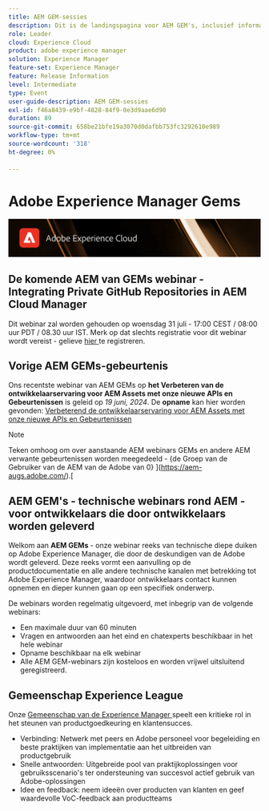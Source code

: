 ```yaml
---
title: AEM GEM-sessies
description: Dit is de landingspagina voor AEM GEM's, inclusief informatie over de webinarreeks en registratiegegevens, vorige en volgende webinars
role: Leader
cloud: Experience Cloud
product: adobe experience manager
solution: Experience Manager
feature-set: Experience Manager
feature: Release Information
level: Intermediate
type: Event
user-guide-description: AEM GEM-sessies
exl-id: f46a8439-e9bf-4828-84f9-0e3d9aae6d90
duration: 89
source-git-commit: 658be21bfe19a3070d0dafbb753fc3292610e989
workflow-type: tm+mt
source-wordcount: '318'
ht-degree: 0%

---
```


# Adobe Experience Manager Gems

<img alt="Digitale ervaringen" src="./assets/ADX_Gems.png"/>

## De komende AEM van GEMs webinar - Integrating Private GitHub Repositories in AEM Cloud Manager

Dit webinar zal worden gehouden op woensdag 31 juli - 17:00 CEST / 08:00 uur PDT / 08.30 uur IST. Merk op dat slechts registratie voor dit webinar wordt vereist - gelieve [ hier ](https://adobe.ly/3LmXfGk) te registreren.

<!--  Remove the comment marks, and put the upcoming event in the below table

<table style="max-width: 1214px;">
<tr>
  <td style="vertical-align: top;">
    <a href="https://www.youtube.com/watch?v=f1T9XU9TCJU">
      <img alt="Experience League LIVE Oct 25" src="assets/Oct25_2022_exl_live_banner_web_1920_WebBanner.png">
    </a>
    <div>
      <a href="https://www.youtube.com/watch?v=f1T9XU9TCJU">
        <strong>Deliver the right offer at the right time with decision management</strong>
      </a>
      <br/><em>with Sandra Hausmann, Ben Tepfer, Brandon Poyfair, and Jason Hickey</em>
      <br/><em>October 25, 2022</em>
    </div>
  </td>
</tr>
</table>

-->

## Vorige AEM GEMs-gebeurtenis

Ons recentste webinar van AEM GEMs op **het Verbeteren van de ontwikkelaarservaring voor AEM Assets met onze nieuwe APIs en Gebeurtenissen** is geleid op *19 juni, 2024*.
De **opname** kan hier worden gevonden:
[ Verbeterend de ontwikkelaarservaring voor AEM Assets met onze nieuwe APIs en Gebeurtenissen ](gems2024/improving-dev-experience-for-aem-assets-with-new-apis-and-events.md)

>[!NOTE]
>
> Teken omhoog om over aanstaande AEM webinars GEMs en andere AEM verwante gebeurtenissen worden meegedeeld - {de Groep van de Gebruiker van de AEM van de Adobe van 0} ](https://aem-augs.adobe.com/).[

## AEM GEM&#39;s - technische webinars rond AEM - voor ontwikkelaars die door ontwikkelaars worden geleverd

Welkom aan **AEM GEMs** - onze webinar reeks van technische diepe duiken op Adobe Experience Manager, die door de deskundigen van de Adobe wordt geleverd. Deze reeks vormt een aanvulling op de productdocumentatie en alle andere technische kanalen met betrekking tot Adobe Experience Manager, waardoor ontwikkelaars contact kunnen opnemen en dieper kunnen gaan op een specifiek onderwerp.

De webinars worden regelmatig uitgevoerd, met inbegrip van de volgende webinars:

* Een maximale duur van 60 minuten
* Vragen en antwoorden aan het eind en chatexperts beschikbaar in het hele webinar
* Opname beschikbaar na elk webinar
* Alle AEM GEM-webinars zijn kosteloos en worden vrijwel uitsluitend geregistreerd.

## Gemeenschap Experience League

Onze [ Gemeenschap van de Experience Manager ](https://experienceleaguecommunities.adobe.com/t5/adobe-experience-manager/ct-p/adobe-experience-manager-community) speelt een kritieke rol in het steunen van productgoedkeuring en klantensucces.

* Verbinding: Netwerk met peers en Adobe personeel voor begeleiding en beste praktijken van implementatie aan het uitbreiden van productgebruik
* Snelle antwoorden: Uitgebreide pool van praktijkoplossingen voor gebruiksscenario&#39;s ter ondersteuning van succesvol actief gebruik van Adobe-oplossingen
* Idee en feedback: neem ideeën over producten van klanten en geef waardevolle VoC-feedback aan productteams
